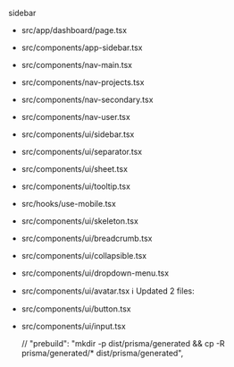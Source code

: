 sidebar

- src/app/dashboard/page.tsx
- src/components/app-sidebar.tsx
- src/components/nav-main.tsx
- src/components/nav-projects.tsx
- src/components/nav-secondary.tsx
- src/components/nav-user.tsx
- src/components/ui/sidebar.tsx
- src/components/ui/separator.tsx
- src/components/ui/sheet.tsx
- src/components/ui/tooltip.tsx
- src/hooks/use-mobile.tsx
- src/components/ui/skeleton.tsx
- src/components/ui/breadcrumb.tsx
- src/components/ui/collapsible.tsx
- src/components/ui/dropdown-menu.tsx
- src/components/ui/avatar.tsx
  ℹ Updated 2 files:
- src/components/ui/button.tsx
- src/components/ui/input.tsx

  // "prebuild": "mkdir -p dist/prisma/generated && cp -R prisma/generated/\* dist/prisma/generated",
